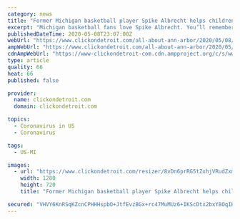 ```yaml
---
category: news
title: "Former Michigan basketball player Spike Albrecht helps children during coronavirus crisis"
excerpt: "Michigan basketball fans love Spike Albrecht. You’ll remember he was the freshman who scored 17 points in the first half of the 2013 National Championship game. He went on to have a four-year career at Michigan,"
publishedDateTime: 2020-05-08T23:07:00Z
webUrl: "https://www.clickondetroit.com/all-about-ann-arbor/2020/05/08/former-michigan-basketball-player-spike-albrecht-helps-children-during-coronavirus-crisis/"
ampWebUrl: "https://www.clickondetroit.com/all-about-ann-arbor/2020/05/08/former-michigan-basketball-player-spike-albrecht-helps-children-during-coronavirus-crisis/?outputType=amp"
cdnAmpWebUrl: "https://www-clickondetroit-com.cdn.ampproject.org/c/s/www.clickondetroit.com/all-about-ann-arbor/2020/05/08/former-michigan-basketball-player-spike-albrecht-helps-children-during-coronavirus-crisis/?outputType=amp"
type: article
quality: 66
heat: 66
published: false

provider:
  name: clickondetroit.com
  domain: clickondetroit.com

topics:
  - Coronavirus in US
  - Coronavirus

tags:
  - US-MI

images:
  - url: "https://www.clickondetroit.com/resizer/8vDn6prRG5tZxhjVRudZxmz1hdw=/1280x720/smart/d1vhqlrjc8h82r.cloudfront.net/05-08-2020/t_74d68abeae1245c4ab58f93c1a215a93_name_image.jpg"
    width: 1280
    height: 720
    title: "Former Michigan basketball player Spike Albrecht helps children during coronavirus crisis"

secured: "VHVY6KnRSqKZcnCPHHHspbO+JtfEvzBGx+rc47MuMUz6+IKScDtx2bxY8OqIHfcGQGD3iODhf5SV2Gqo/0vTBWO43Q6kH5KUVcG2+GmAIa/cNynBSv6Y6tMRd7Qdmzx3t25PRs7O8N9XbQoVT/OC7ism9RkzYEQliVeqlmYEqt7MOPkNk28hHWTskzYJwdEN6nsjd9DNmFNWMnsL6Jdz2DrqnMb3/hV8B9SjWZOTOHNAArE+l0eTopc0iP8CKslc+zka4583oVfPFiUMqJRdMGj0Q4n86/ZzATP/vDrUQZ82BETU7c7RgCXr9lGaoJTi;xAg/NgNCz71qOLyVkQUo6A=="
---
```


